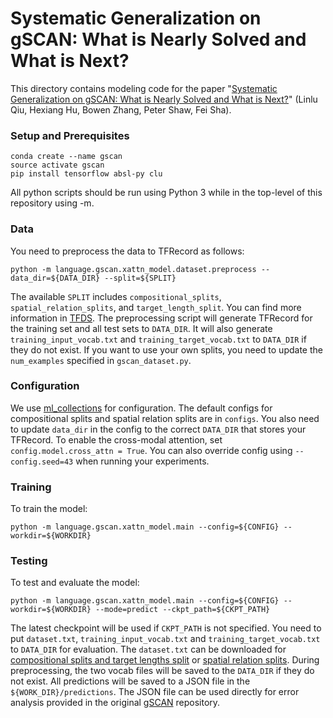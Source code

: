 # Systematic Generalization on gSCAN: What is Nearly Solved and What is Next?

This directory contains modeling code for the paper "[Systematic Generalization on gSCAN: What is Nearly Solved and What is Next?](https://arxiv.org/abs/2109.12243)" (Linlu Qiu, Hexiang Hu, Bowen Zhang, Peter Shaw, Fei Sha).

### Setup and Prerequisites
```
conda create --name gscan
source activate gscan
pip install tensorflow absl-py clu
```

All python scripts should be run using Python 3 while in the top-level of this repository using -m.

### Data

You need to preprocess the data to TFRecord as follows:

```
python -m language.gscan.xattn_model.dataset.preprocess --data_dir=${DATA_DIR} --split=${SPLIT}
```

The available `SPLIT` includes `compositional_splits`, `spatial_relation_splits`, and `target_length_split`. You can find more information in [TFDS](https://www.tensorflow.org/datasets/catalog/grounded_scan). The preprocessing script will generate TFRecord for the training set and all test sets to `DATA_DIR`. It will also generate `training_input_vocab.txt` and `training_target_vocab.txt` to `DATA_DIR` if they do not exist. If you want to use your own splits, you need to update the `num_examples` specified in `gscan_dataset.py`.

### Configuration

We use [ml_collections](https://github.com/google/ml_collections) for configuration. The default configs for compositional splits and spatial relation splits are in `configs`. You also need to update `data_dir` in the config to the correct `DATA_DIR` that stores your TFRecord. To enable the cross-modal attention, set `config.model.cross_attn = True`. You can also override config using `--config.seed=43` when running your experiments.

### Training

To train the model:

```
python -m language.gscan.xattn_model.main --config=${CONFIG} --workdir=${WORKDIR}
```


### Testing

To test and evaluate the model:

```
python -m language.gscan.xattn_model.main --config=${CONFIG} --workdir=${WORKDIR} --mode=predict --ckpt_path=${CKPT_PATH}
```

The latest checkpoint will be used if `CKPT_PATH` is not specified. You need to put `dataset.txt`, `training_input_vocab.txt` and `training_target_vocab.txt` to `DATA_DIR` for evaluation. The `dataset.txt` can be downloaded for [compositional splits and target lengths split](https://github.com/LauraRuis/groundedSCAN/tree/master/data) or [spatial relation splits](https://storage.googleapis.com/gresearch/gscan/spatial_relation_splits.zip). During preprocessing, the two vocab files will be saved to the `DATA_DIR` if they do not exist. All predictions will be saved to a JSON file in the `${WORK_DIR}/predictions`. The JSON file can be used directly for error analysis provided in the original [gSCAN](https://github.com/LauraRuis/groundedSCAN) repository.

